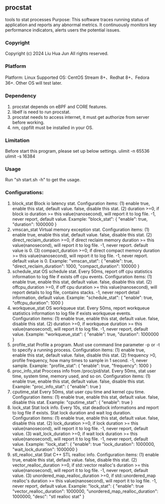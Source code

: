 ## procstat
tools to stat processes
Purpose: This software traces running status of application and reports any abnormal metrics. It continuously monitors key performance indicators, alerts users the potential issues.

### Copyright
Copyright (c) 2024 Liu Hua Jun
All rights reserved.

### Platform
Platform: Linux
Supported OS: CentOS Stream 8+、Redhat 8+、Fedora 36+.
              Other OS will test later.

### Dependency
1. procstat depends on eBPF and CORE features.
2. libelf is need to run procstat.
3. procstat needs to access internet, it must get authorize from server before working.
4. nm, cppfilt must be installed in your OS.

### Limitation
Before start this program, please set up below settings.
ulimit -n 65536
ulimit -s 16384

### Usage
Run "sh start.sh -h" to get the usage.

### Configurations:
1. block_stat
    Block io latency stat.
    Configuration items:
    (1) enable
        true, enable this stat, default value.
        false, disable this stat.
    (2) duration
        >=0, if block io duration >= this value(nanosecond), will report it to log file.
        -1, never report, default value.
    Example:
    "block_stat": {
        "enable": true,
        "duration": 1000000
    }
2. vmscan_stat
    Virtual memory exception stat.
    Configuration items:
    (1) enable
        true, enable this stat, default value.
        false, disable this stat.
    (2) direct_reclaim_duration
        >=0, if direct reclaim memory duration >= this value(nanosecond), will report it to log file.
        -1, never report.
        default value is 0.
    (3) compact_duration
        >=0, if direct compact memory duration >= this value(nanosecond), will report it to log file.
        -1, never report.
        default value is 0.
    Example:
    "vmscan_stat": {
        "enable": true,
        "direct_reclaim_duration": 1000,
        "compact_duration": 100000
    }
3. schedule_stat
    OS schedule stat. Every 50ms, report off cpu statistics information to log file if exists off cpu events.
    Configuration items:
    (1) enable
        true, enable this stat, default value.
        false, disable this stat.
    (2) offcpu_duration
        >=0, if off cpu duration >= this value(nanosecond), will report details to log file, contains stacks.
        -1, never report detail information, default value.
    Example:
    "schedule_stat": {
        "enable": true,
        "offcpu_duration": 1000
    }
4. workqueue_stat
    OS workqueue stat. Every 50ms, report workqueue statistics information to log file if exists workqueue events.
    Configuration items:
    (1) enable
        true, enable this stat, default value.
        false, disable this stat.
    (2) duration
        >=0, if workqueue duration >= this value(nanosecond), will report it to log file.
        -1, never report, default value.
    Example:
    "workqueue_stat": {
        "enable": true,
        "duration": 1000000
    }
5. profile_stat
    Profile a program. Must use command line parameter -p or -t to specify a running process.
    Configuration items:
    (1) enable
        true, enable this stat, default value.
        false, disable this stat.
    (2) frequency
        >0, profile frequency, how many times to sample in 1 second.
        -1, never sample.
    Example:
    "profile_stat": {
        "enable": true,
        "frequency": 1000
    }
6. proc_info_stat
    Proccess info from /proc/pid/stat. Every 50ms, stat user time, system time, memory used, and so on.
    Configuration items:
    (1) enable
        true, enable this stat, default value.
        false, disable this stat.
    Example:
    "proc_info_stat": {
        "enable": true
    }
7. cputime_stat
    Every 50ms, stat user cpu time and kernel cpu time.
    Configuration items:
    (1) enable
        true, enable this stat, default value.
        false, disable this stat.
    Example:
    "cputime_stat": {
        "enable": true
    }
8. lock_stat
    Stat lock info. Every 10s, stat deadlock informations and report to log file if exists.
    Stat lock duration and wait log duration.
    Configuration items:
    (1) enable
        true, enable this stat, default value.
        false, disable this stat.
    (2) lock_duration
        >=0, if lock duration >= this value(nanosecond), will report it to log file.
        -1, never report, default value.
    (3) wait_lock_duration
        >=0, if wait lock duration >= this value(nanosecond), will report it to log file.
        -1, never report, default value.
    Example:
    "lock_stat": {
        "enable": true
        "lock_duration": 1000000,
        "wait_lock_duration": 1000000
    }
9. stl_realloc_stat
    Stat C++ STL realloc info.
    Configuration items:
    (1) enable
        true, enable this stat, default value.
        false, disable this stat.
    (2) vector_realloc_duration
        >=0, if std::vector realloc's duration >= this value(nanosecond), will report it to log file.
        -1, never report, default value.
    (3) unordered_map_realloc_duration
        >=0, if std::unordered_map realloc's duration >= this value(nanosecond), will report it to log file.
        -1, never report, default value.
    Example:
    "lock_stat": {
        "enable": true
        "vector_realloc_duration": 1000000,
        "unordered_map_realloc_duration": 1000000,
        "desc": "stl realloc stat"
    }
